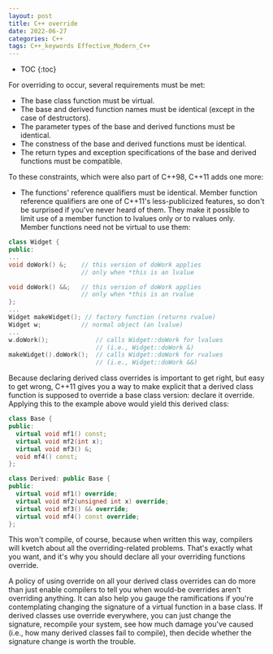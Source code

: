 ```yaml
---
layout: post
title: C++ override
date: 2022-06-27
categories: C++
tags: C++_keywords Effective_Modern_C++
---
```


* TOC
{:toc}

For overriding to occur, several requirements must be met:

* The base class function must be virtual.
* The base and derived function names must be identical (except in the case of destructors).
* The parameter types of the base and derived functions must be identical.
* The constness of the base and derived functions must be identical.
* The return types and exception specifications of the base and derived functions must be compatible.

To these constraints, which were also part of C++98, C++11 adds one more:

* The functions' reference qualifiers must be identical. Member function reference qualifiers are one of C++11's less-publicized features, so don't be surprised if you've never heard of them. They make it possible to limit use of a member function to lvalues only or to rvalues only. Member functions need not be virtual to use them:

```cpp
class Widget {
public:
...
void doWork() &;    // this version of doWork applies
                    // only when *this is an lvalue

void doWork() &&;   // this version of doWork applies
                    // only when *this is an rvalue
};
...
Widget makeWidget(); // factory function (returns rvalue)
Widget w;           // normal object (an lvalue)
...
w.doWork();             // calls Widget::doWork for lvalues
                        // (i.e., Widget::doWork &)
makeWidget().doWork();  // calls Widget::doWork for rvalues
                        // (i.e., Widget::doWork &&)
```

Because declaring derived class overrides is important to get right, but easy to get wrong, C++11 gives you a way to make explicit that a derived class function is supposed to override a base class version: declare it override. Applying this to the example above would yield this derived class:

```cpp
class Base {
public:
  virtual void mf1() const;
  virtual void mf2(int x);
  virtual void mf3() &;
  void mf4() const;
};

class Derived: public Base {
public:
  virtual void mf1() override;
  virtual void mf2(unsigned int x) override;
  virtual void mf3() && override;
  virtual void mf4() const override;
};
```

This won't compile, of course, because when written this way, compilers will kvetch about all the overriding-related problems. That's exactly what you want, and it's why you should declare all your overriding functions override.

A policy of using override on all your derived class overrides can do more than just enable compilers to tell you when would-be overrides aren't overriding anything. It can also help you gauge the ramifications if you're contemplating changing the signature of a virtual function in a base class. If derived classes use override everywhere, you can just change the signature, recompile your system, see how much damage you've caused (i.e., how many derived classes fail to compile), then decide whether the signature change is worth the trouble.
